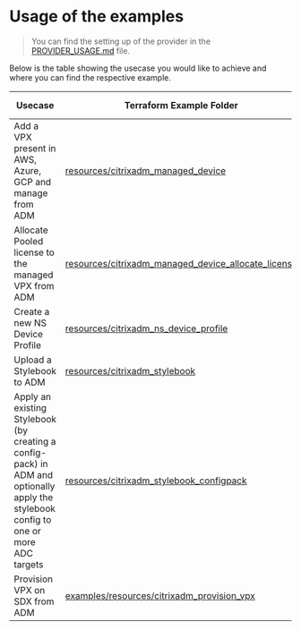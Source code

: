 # Usage of the examples

> You can find the setting up of the provider in the [PROVIDER_USAGE.md](./PROVIDER_USAGE.md) file.

Below is the table showing the usecase you would like to achieve and where you can find the respective example.

| Usecase | Terraform Example Folder | Documentation | Demo Video |
|---------|---------|-------------------|-------------|
| Add a VPX present in AWS, Azure, GCP  and manage from ADM | [resources/citrixadm_managed_device](examples/resources/citrixadm_managed_device) | [HERE](./docs/resources/managed_device.md)| [HERE](https://youtu.be/qVnan7e8n6s) |
| Allocate Pooled license to the managed VPX from ADM | [resources/citrixadm_managed_device_allocate_license](examples/resources/citrixadm_managed_device_allocate_license) | [HERE](./docs/resources/managed_device_allocate_license.md)| [HERE](https://youtu.be/3YaJtT_Q73M) |
| Create a new NS Device Profile | [resources/citrixadm_ns_device_profile](examples/resources/citrixadm_ns_device_profile) | [HERE](./docs/resources/ns_device_profile.md)|  |
| Upload a Stylebook to ADM | [resources/citrixadm_stylebook](examples/resources/citrixadm_stylebook) | [HERE](./docs/resources/stylebook.md)| [HERE](https://youtu.be/uAOu7CtZuXE) |
| Apply an existing Stylebook (by creating a config-pack) in ADM and optionally apply the stylebook config to one or more ADC targets | [resources/citrixadm_stylebook_configpack](examples/resources/citrixadm_stylebook_configpack) | [HERE](./docs/resources/stylebook_configpack.md)| [HERE](https://youtu.be/sN1uYKZo9eM) |
| Provision VPX on SDX from ADM | [examples/resources/citrixadm_provision_vpx](examples/resources/citrixadm_provision_vpx) | [HERE](./docs/resources/provision_vpx.md)|  |
